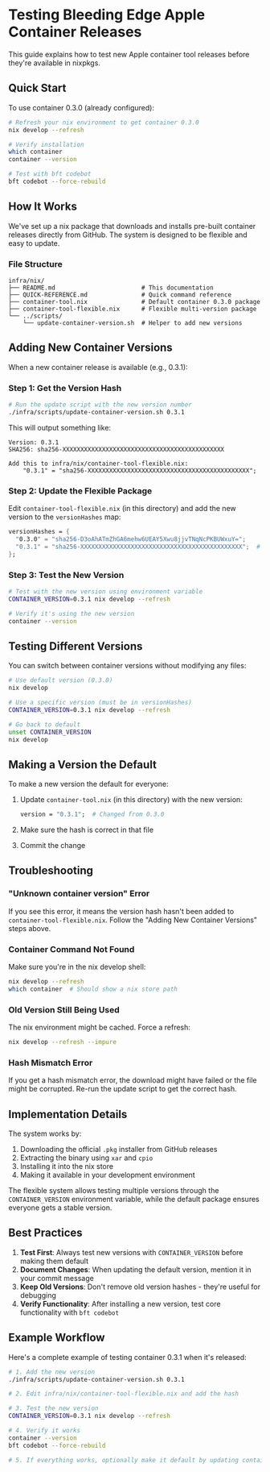 # Testing Bleeding Edge Apple Container Releases

This guide explains how to test new Apple container tool releases before they're
available in nixpkgs.

## Quick Start

To use container 0.3.0 (already configured):

```bash
# Refresh your nix environment to get container 0.3.0
nix develop --refresh

# Verify installation
which container
container --version

# Test with bft codebot
bft codebot --force-rebuild
```

## How It Works

We've set up a nix package that downloads and installs pre-built container
releases directly from GitHub. The system is designed to be flexible and easy to
update.

### File Structure

```
infra/nix/
├── README.md                        # This documentation
├── QUICK-REFERENCE.md               # Quick command reference
├── container-tool.nix               # Default container 0.3.0 package
├── container-tool-flexible.nix      # Flexible multi-version package
└── ../scripts/
    └── update-container-version.sh  # Helper to add new versions
```

## Adding New Container Versions

When a new container release is available (e.g., 0.3.1):

### Step 1: Get the Version Hash

```bash
# Run the update script with the new version number
./infra/scripts/update-container-version.sh 0.3.1
```

This will output something like:

```
Version: 0.3.1
SHA256: sha256-XXXXXXXXXXXXXXXXXXXXXXXXXXXXXXXXXXXXXXXXXXXXX

Add this to infra/nix/container-tool-flexible.nix:
    "0.3.1" = "sha256-XXXXXXXXXXXXXXXXXXXXXXXXXXXXXXXXXXXXXXXXXXXXX";
```

### Step 2: Update the Flexible Package

Edit `container-tool-flexible.nix` (in this directory) and add the new version
to the `versionHashes` map:

```nix
versionHashes = {
  "0.3.0" = "sha256-D3oAhATmZhGA6mehw6UEAY5Xwu8jjvTNqNcPKBUWxuY=";
  "0.3.1" = "sha256-XXXXXXXXXXXXXXXXXXXXXXXXXXXXXXXXXXXXXXXXXXXXX";  # Add this line
};
```

### Step 3: Test the New Version

```bash
# Test with the new version using environment variable
CONTAINER_VERSION=0.3.1 nix develop --refresh

# Verify it's using the new version
container --version
```

## Testing Different Versions

You can switch between container versions without modifying any files:

```bash
# Use default version (0.3.0)
nix develop

# Use a specific version (must be in versionHashes)
CONTAINER_VERSION=0.3.1 nix develop --refresh

# Go back to default
unset CONTAINER_VERSION
nix develop
```

## Making a Version the Default

To make a new version the default for everyone:

1. Update `container-tool.nix` (in this directory) with the new version:
   ```nix
   version = "0.3.1";  # Changed from 0.3.0
   ```

2. Make sure the hash is correct in that file

3. Commit the change

## Troubleshooting

### "Unknown container version" Error

If you see this error, it means the version hash hasn't been added to
`container-tool-flexible.nix`. Follow the "Adding New Container Versions" steps
above.

### Container Command Not Found

Make sure you're in the nix develop shell:

```bash
nix develop --refresh
which container  # Should show a nix store path
```

### Old Version Still Being Used

The nix environment might be cached. Force a refresh:

```bash
nix develop --refresh --impure
```

### Hash Mismatch Error

If you get a hash mismatch error, the download might have failed or the file
might be corrupted. Re-run the update script to get the correct hash.

## Implementation Details

The system works by:

1. Downloading the official `.pkg` installer from GitHub releases
2. Extracting the binary using `xar` and `cpio`
3. Installing it into the nix store
4. Making it available in your development environment

The flexible system allows testing multiple versions through the
`CONTAINER_VERSION` environment variable, while the default package ensures
everyone gets a stable version.

## Best Practices

1. **Test First**: Always test new versions with `CONTAINER_VERSION` before
   making them default
2. **Document Changes**: When updating the default version, mention it in your
   commit message
3. **Keep Old Versions**: Don't remove old version hashes - they're useful for
   debugging
4. **Verify Functionality**: After installing a new version, test core
   functionality with `bft codebot`

## Example Workflow

Here's a complete example of testing container 0.3.1 when it's released:

```bash
# 1. Add the new version
./infra/scripts/update-container-version.sh 0.3.1

# 2. Edit infra/nix/container-tool-flexible.nix and add the hash

# 3. Test the new version
CONTAINER_VERSION=0.3.1 nix develop --refresh

# 4. Verify it works
container --version
bft codebot --force-rebuild

# 5. If everything works, optionally make it default by updating container-tool.nix
```
